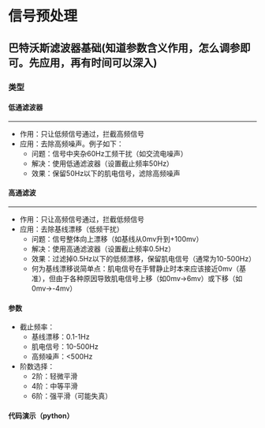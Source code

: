 # 信号预处理
## 巴特沃斯滤波器基础(知道参数含义作用，怎么调参即可。先应用，再有时间可以深入)
### 类型
#### 低通滤波器
---
- 作用：只让低频信号通过，拦截高频信号  
- 应用：去除高频噪声。例子如下：
  - 问题：信号中夹杂60Hz工频干扰（如交流电噪声）
  - 解决：使用低通滤波器（设置截止频率50Hz）
  - 效果：保留50Hz以下的肌电信号，滤除高频噪声
#### 高通滤波
---
- 作用：只让高频信号通过，拦截低频信号
- 应用：去除基线漂移（低频干扰）
  - 问题：信号整体向上漂移（如基线从0mv升到+100mv）
  - 解决：使用高通滤波器（设置截止频率0.5Hz）
  - 效果：过滤掉0.5Hz以下的低频漂移，保留肌电信号（通常为10-500Hz）
  - 何为基线漂移说简单点：肌电信号在手臂静止时本来应该接近0mv（基准），但由于各种原因导致肌电信号上移（如0mv->6mv）或下移（如0mv->-4mv）
#### 参数
- 截止频率：
   - 基线漂移：0.1-1Hz
   - 肌电信号：10-500Hz
   - 高频噪声：<500Hz
- 阶数选择：
   - 2阶：轻微平滑
   - 4阶：中等平滑
   - 6阶：强平滑（可能失真）
#### 代码演示（python）
```C

```
